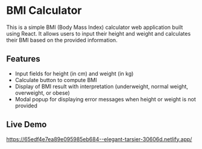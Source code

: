# BMI Calculator

This is a simple BMI (Body Mass Index) calculator web application built using React. It allows users to input their height and weight and calculates their BMI based on the provided information.

## Features

- Input fields for height (in cm) and weight (in kg)
- Calculate button to compute BMI
- Display of BMI result with interpretation (underweight, normal weight, overweight, or obese)
- Modal popup for displaying error messages when height or weight is not provided

## Live Demo
https://65edf4e7ea89e095985eb684--elegant-tarsier-30606d.netlify.app/
